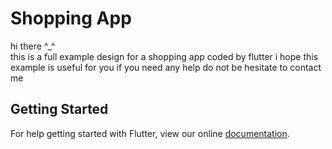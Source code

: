 # Shopping App

hi there ^_^ <br />
this is a full example design for a shopping app coded by flutter
i hope this example is useful for you
if you need any help do not be hesitate to contact me

## Getting Started

For help getting started with Flutter, view our online
[documentation](https://flutter.io/).
